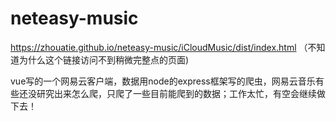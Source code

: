 # neteasy-music
https://zhouatie.github.io/neteasy-music/iCloudMusic/dist/index.html  （不知道为什么这个链接访问不到稍微完整点的页面)

vue写的一个网易云客户端，数据用node的express框架写的爬虫，网易云音乐有些还没研究出来怎么爬，只爬了一些目前能爬到的数据；工作太忙，有空会继续做下去！


